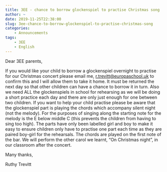 ```yaml
---
title: 3EE - chance to borrow glockenspiel to practise Christmas song
author: ~
date: 2019-11-25T22:38:00
slug: 3ee-chance-to-borrow-glockenspiel-to-practise-christmas-song
categories:
    - Announcements
tags:
    - 3EE
    - English
---
```


Dear 3EE parents,

If you would like your child to borrow a glockenspiel overnight to practise for our Christmas concert please email me, r.trevitt@europaschool.uk to confirm this and I will allow them to take it home. It must be returned the next day so that other children can have a chance to borrow it in turn. Also we need ALL the glockenspiels in school for rehearsing  as we will be doing a short practice each day and there are only just enough for one between two children. If you want to help your child practise please be aware that the glockenspiel part is playing the chords which accompany silent night (not the melody). For the purposes of singing along the starting note for the melody is the E below middle C (this prevents the children from having to sing too high). The parts have only been labelled girl and boy to make it easy to ensure children only have to practise one part each time as they are paired boy-girl for the rehearsals. The chords are played on the first note of the bar. We will perform the other carol we learnt, “On Christmas night”, in our classroom after the concert. 

Many thanks,

Ruthy Trevitt
